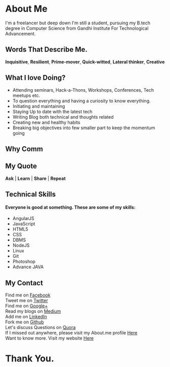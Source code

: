 # About Me
I'm a freelancer but deep down I'm still a student, pursuing my B.tech degree in Computer Science from Gandhi Institute For Technological Advancement.
## Words That Describe Me.
 **Inquisitive**, **Resilient**, **Prime-mover**, **Quick-witted**, **Lateral thinker**, **Creative**
## What I love Doing?
* Attending seminars, Hack-a-Thons, Workshops, Conferences, Tech meetups etc.
* To question everything and having a curiosity to know everything.
* Initiating and maintaining
* Staying Up to date with the latest tech
* Writing Blog both technical and thoughts related
* Creating new and healthy habits
* Breaking big objectives into few smaller  part to keep the momentum going
## Why Comm
## My Quote
**Ask** | **Learn** | **Share** | **Repeat**
## Technical Skills
#### Everyone is good at something. These are some of my skills:
* AngularJS
* JavaScript
* HTML5
* CSS
* DBMS
* NodeJS
* Linux
* Git
* Photoshop
* Advance JAVA
## My Contact
Find me on [Facebook](https://www.facebook.com/SouravInsights)<br>
Tweet me on [Twitter](https://twitter.com/SouravInsights)<br>
Find me on [Google+](https://aboutme.google.com/?referer=gplus)<br>
Read my blogs on [Medium](https://medium.com/@sourav_kumar_nanda/)<br>
Add me on [LinkedIn](https://www.linkedin.com/in/souravinsights/)<br>
Fork me on [Github](https://github.com/SouravInsights)<br>
Let's discuss Questions on [Quora](https://www.quora.com/profile/Sourav-Nanda-18)<br>
If I missed out anywhere, please visit my About.me profile [Here](https://about.me/sourav_nanda)<br>
Want to know more. Visit my website [Here](https://souravinsights.netlify.com/)<br>
# Thank You.





